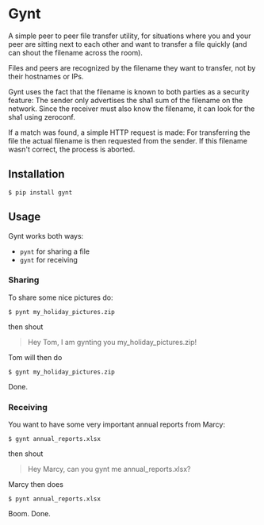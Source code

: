 Gynt
====

A simple peer to peer file transfer utility, for situations where you and your peer are sitting next to each other and want to transfer a file quickly (and can shout the filename across the room).

Files and peers are recognized by the filename they want to transfer, not by their hostnames or IPs.

Gynt uses the fact that the filename is known to both parties as a security feature: The sender only advertises the sha1 sum of the filename on the network. Since the receiver must also know the filename, it can look for the sha1 using zeroconf.

If a match was found, a simple HTTP request is made: For transferring the file the actual filename is then requested from the sender. If this filename wasn't correct, the process is aborted.

Installation
------------

    $ pip install gynt

Usage
-----

Gynt works both ways:

 - `pynt` for sharing a file
 - `gynt` for receiving


### Sharing

To share some nice pictures do:

    $ pynt my_holiday_pictures.zip

then shout

> Hey Tom, I am gynting you my_holiday_pictures.zip!

Tom will then do

    $ gynt my_holiday_pictures.zip

Done.


### Receiving

You want to have some very important annual reports from Marcy:

    $ gynt annual_reports.xlsx

then shout

> Hey Marcy, can you gynt me annual_reports.xlsx?

Marcy then does

    $ pynt annual_reports.xlsx

Boom. Done.
